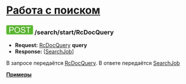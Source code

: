 [Работа с поиском](../../index.md)
==================================

### ![POST](../../../../img/post.png) /search/start/RcDocQuery
* **Request:** [RcDocQuery](../../../../types/types.md#com.siams.med.api.RcDocQuery) **query**
* **Response:** [[SearchJob](../../../../types/types.md#com.siams.med.api.SearchJob)]

В запросе передаётся [RcDocQuery](../../../../types/types.md#com.siams.med.api.RcDocQuery). 
В ответе передаётся [SearchJob](../../../../types/types.md#com.siams.med.api.SearchJob)

**[Примеры](examples/RcDocQuery.md)**